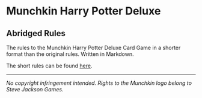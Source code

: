 # Munchkin Harry Potter Deluxe
## Abridged Rules

The rules to the Munchkin Harry Potter Deluxe Card Game in a shorter format than the original rules. Written in Markdown.

The short rules can be found [here](RULES.md).

-----
_No copyright infringement intended._
_Rights to the Munchkin logo belong to Steve Jackson Games._
